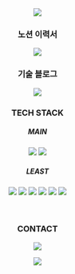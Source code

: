 <div align="center">
  <img src="https://capsule-render.vercel.app/api?type=waving&color=gradient&height=250&section=header&text=JaeSeok%20Song&desc=Software%20Engineer&descAlignY=57&animation=twinkling&fontAlignY=35" />
  <h3>노션 이력서</h3>

  <a href="https://grey-cymbal-d1f.notion.site/0a19dcfabc1f446188d445fd545decbc?pvs=4" target="_blank">
    <img src="https://img.shields.io/badge/notion-000000?style=flat-square&logo=notion&logoColor=#000000" />
  </a>

  <h3>기술 블로그</h3>
  <a href="https://velog.io/@largopie" target="_blank">
    <img src="https://img.shields.io/badge/velog-20C997?style=flat-square&logo=velog&logoColor=ffffff" />
  </a>

  <h3 align="center">TECH STACK</h3>
  
  <h5 align="center">MAIN</h5>
  <p align="center">
    <img src="https://img.shields.io/badge/JavaScript-F7DF1E?style=for-the-badge&logo=JavaScript&logoColor=black" />
    <img src="https://img.shields.io/badge/React-61DAFB?style=for-the-badge&logo=React&logoColor=black" />
  </p>

  <h5 align="center">LEAST</h5>
  <p align="center">
    <img src="https://img.shields.io/badge/React Native-000?style=for-the-badge&logo=React&logoColor=61DAFB" />
    <img src="https://img.shields.io/badge/Next.js-000000?style=for-the-badge&logo=Next.js&logoColor=fff" />
    <img src="https://img.shields.io/badge/Python-0A9EDC?style=for-the-badge&logo=Python&logoColor=black" />
    <img src="https://img.shields.io/badge/JAVA-9cf?style=for-the-badge&logo=java&logoColor=white" />
    <img src="https://img.shields.io/badge/VUE-4FC08D?style=for-the-badge&logo=Vue.js&logoColor=black" />
    <img src="https://img.shields.io/badge/MySQL-4479A1?style=for-the-badge&logo=MySQL&logoColor=black" />
  </p>

  <br />

  <h3 align="center">CONTACT</h3>
  <p align="center">
    <a href="mailto:kis9732@gmail.com" target="_blank">
      <img src="https://img.shields.io/badge/jae990320@gamil.com-EA4335?style=flat-square&logo=Gmail&logoColor=white" />
    </a>
  </p>

  <a href="https://hits.seeyoufarm.com">
    <img src="https://hits.seeyoufarm.com/api/count/incr/badge.svg?url=https%3A%2F%2Fgithub.com%2Flargopie&count_bg=%232EEDFB&title_bg=%23555555&icon=&icon_color=%23E7E7E7&title=hits&edge_flat=false" />
  </a>
</div>
